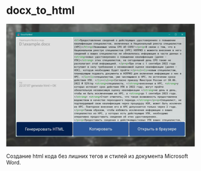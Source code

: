 # docx_to_html

![docx_to_html](screen/docx_to_html.webp)

Создание html кода без лишних тегов и стилей из документа Microsoft Word.
